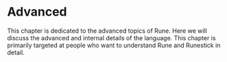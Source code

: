 # Advanced

This chapter is dedicated to the advanced topics of Rune. Here we will discuss
the advanced and internal details of the language. This chapter is primarily
targeted at people who want to understand Rune and Runestick in detail.
